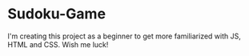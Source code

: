 # Sudoku-Game
I'm creating this project as a beginner to get more familiarized with JS, HTML and CSS. Wish me luck! 
